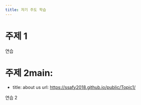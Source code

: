 ```yaml
---
title: 자기 주도 학습
---
```


# 주제 1

연습

# 주제 2main:

- title: about us
  url: https://ssafy2018.github.io/public/Topic1/

연습 2
